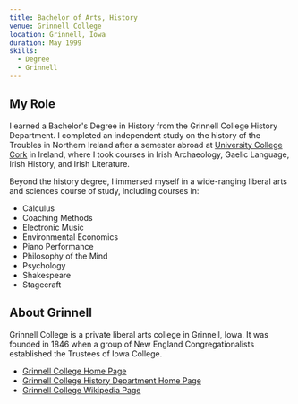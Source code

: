 ```yaml
---
title: Bachelor of Arts, History
venue: Grinnell College
location: Grinnell, Iowa
duration: May 1999
skills:
  - Degree
  - Grinnell
---
```


My Role
-------

I earned a Bachelor's Degree in History from the Grinnell College History Department. I completed an independent study on the history of the Troubles in Northern Ireland after a semester abroad at [University College Cork](https://www.ucc.ie/en/) in Ireland, where I took courses in Irish Archaeology, Gaelic Language, Irish History, and Irish Literature.

Beyond the history degree, I immersed myself in a wide-ranging liberal arts and sciences course of study, including courses in:
* Calculus
* Coaching Methods
* Electronic Music
* Environmental Economics
* Piano Performance
* Philosophy of the Mind
* Psychology
* Shakespeare
* Stagecraft


About Grinnell
----------

Grinnell College is a private liberal arts college in Grinnell, Iowa. It was founded in 1846 when a group of New England Congregationalists established the Trustees of Iowa College.

* [Grinnell College Home Page](https://www.grinnell.edu/)
* [Grinnell College History Department Home Page](https://www.grinnell.edu/academics/majors-concentrations/history)
* [Grinnell College Wikipedia Page](https://en.wikipedia.org/wiki/Grinnell_College)
